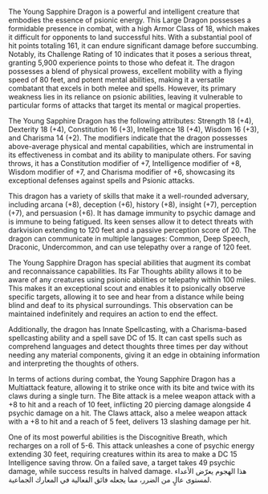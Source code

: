 The Young Sapphire Dragon is a powerful and intelligent creature that embodies the essence of psionic energy. This Large Dragon possesses a formidable presence in combat, with a high Armor Class of 18, which makes it difficult for opponents to land successful hits. With a substantial pool of hit points totaling 161, it can endure significant damage before succumbing. Notably, its Challenge Rating of 10 indicates that it poses a serious threat, granting 5,900 experience points to those who defeat it. The dragon possesses a blend of physical prowess, excellent mobility with a flying speed of 80 feet, and potent mental abilities, making it a versatile combatant that excels in both melee and spells. However, its primary weakness lies in its reliance on psionic abilities, leaving it vulnerable to particular forms of attacks that target its mental or magical properties.

The Young Sapphire Dragon has the following attributes: Strength 18 (+4), Dexterity 18 (+4), Constitution 16 (+3), Intelligence 18 (+4), Wisdom 16 (+3), and Charisma 14 (+2). The modifiers indicate that the dragon possesses above-average physical and mental capabilities, which are instrumental in its effectiveness in combat and its ability to manipulate others. For saving throws, it has a Constitution modifier of +7, Intelligence modifier of +8, Wisdom modifier of +7, and Charisma modifier of +6, showcasing its exceptional defenses against spells and Psionic attacks.

This dragon has a variety of skills that make it a well-rounded adversary, including arcana (+8), deception (+6), history (+8), insight (+7), perception (+7), and persuasion (+6). It has damage immunity to psychic damage and is immune to being fatigued. Its keen senses allow it to detect threats with darkvision extending to 120 feet and a passive perception score of 20. The dragon can communicate in multiple languages: Common, Deep Speech, Draconic, Undercommon, and can use telepathy over a range of 120 feet.

The Young Sapphire Dragon has special abilities that augment its combat and reconnaissance capabilities. Its Far Thoughts ability allows it to be aware of any creatures using psionic abilities or telepathy within 100 miles. This makes it an exceptional scout and enables it to psionically observe specific targets, allowing it to see and hear from a distance while being blind and deaf to its physical surroundings. This observation can be maintained indefinitely and requires an action to end the effect.

Additionally, the dragon has Innate Spellcasting, with a Charisma-based spellcasting ability and a spell save DC of 15. It can cast spells such as comprehend languages and detect thoughts three times per day without needing any material components, giving it an edge in obtaining information and interpreting the thoughts of others.

In terms of actions during combat, the Young Sapphire Dragon has a Multiattack feature, allowing it to strike once with its bite and twice with its claws during a single turn. The Bite attack is a melee weapon attack with a +8 to hit and a reach of 10 feet, inflicting 20 piercing damage alongside 4 psychic damage on a hit. The Claws attack, also a melee weapon attack with a +8 to hit and a reach of 5 feet, delivers 13 slashing damage per hit.

One of its most powerful abilities is the Discognitive Breath, which recharges on a roll of 5-6. This attack unleashes a cone of psychic energy extending 30 feet, requiring creatures within its area to make a DC 15 Intelligence saving throw. On a failed save, a target takes 49 psychic damage, while success results in halved damage. هذا الهجوم يعرّض الأعداء لمستوى عالٍ من الضرر، مما يجعله فائق الفعالية في المعارك الجماعية.